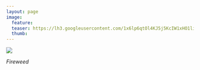 ```yaml
---
layout: page
image:
  feature:
  teaser: https://lh3.googleusercontent.com/1x6lp6qtOl4KJ5j5KcIW1xHO1li87vdyD_3jnFnIxFw=w245
  thumb:
---
```


[![](https://lh3.googleusercontent.com/AjEA_mWvnrO4NyL7jrvTYnLiFof3n0uTliZ__1gzG18=w800)](https://lh3.googleusercontent.com/AjEA_mWvnrO4NyL7jrvTYnLiFof3n0uTliZ__1gzG18=s0)

*Fireweed*
